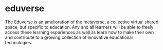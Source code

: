 # eduverse
The Eduverse is an amelioration of the metaverse, a collective virtual shared space, but specific to education. Any and all learners will be able to freely access these learning experiences as well as learn how to make their own and contribute to a growing collection of innovative educational technologies.
